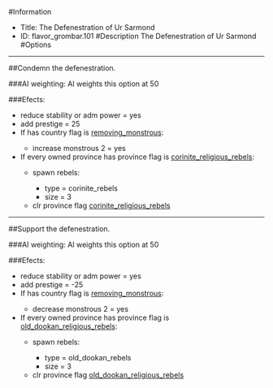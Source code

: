 #Information
 - Title: The Defenestration of Ur Sarmond
 - ID: flavor_grombar.101
#Description
The Defenestration of Ur Sarmond
#Options

___
##Condemn the defenestration.

###AI weighting:
AI weights this option at 50


###Efects:<ul><li>reduce stability or adm power = yes</li><li>add prestige = 25</li><li>If has country flag is [removing_monstrous](../flags/removing_monstrous.md):</li><ul><li>increase monstrous 2 = yes</li></ul><li>If every owned province has province flag is [corinite_religious_rebels](../flags/corinite_religious_rebels.md):</li><ul><li>spawn rebels:</li><ul><li>type = corinite_rebels</li><li>size = 3</li></ul><li>clr province flag [corinite_religious_rebels](../flags/corinite_religious_rebels.md)</li></ul></ul>

___
##Support the defenestration.

###AI weighting:
AI weights this option at 50


###Efects:<ul><li>reduce stability or adm power = yes</li><li>add prestige = -25</li><li>If has country flag is [removing_monstrous](../flags/removing_monstrous.md):</li><ul><li>decrease monstrous 2 = yes</li></ul><li>If every owned province has province flag is [old_dookan_religious_rebels](../flags/old_dookan_religious_rebels.md):</li><ul><li>spawn rebels:</li><ul><li>type = old_dookan_rebels</li><li>size = 3</li></ul><li>clr province flag [old_dookan_religious_rebels](../flags/old_dookan_religious_rebels.md)</li></ul></ul>
